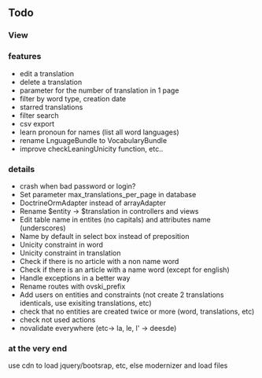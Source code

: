 ## Todo ##

### View ### 

### features ###
 * edit a translation
 * delete a translation
 * parameter for the number of translation in 1 page
 * filter by word type, creation date
 * starred translations
 * filter search
 * csv export
 * learn pronoun for names (list all word languages)
 * rename LnguageBundle to VocabularyBundle
 * improve checkLeaningUnicity function, etc..
### details ###
 * crash when bad password or login?
 * Set parameter max_translations_per_page in database
 * DoctrineOrmAdapter instead of arrayAdapter
 * Rename $entity -> $translation in controllers and views
 * Edit table name in entites (no capitals) and attributes name (underscores)
 * Name by default in select box instead of preposition
 * Unicity constraint in word
 * Unicity constraint in translation
 * Check if there is no article with a non name word
 * Check if there is an article with a name word (except for english)
 * Handle exceptions in a better way
 * Rename routes with ovski_prefix
 * Add users on entities and constraints (not create 2 translations identicals, use exisiting translations, etc)
 * check that no entities are created twice or more (word, translations, etc)
 * check not used actions
 * novalidate everywhere (etc-> la, le, l' -> deesde)
### at the very end ###
use cdn to load jquery/bootsrap, etc, else modernizer and load files
